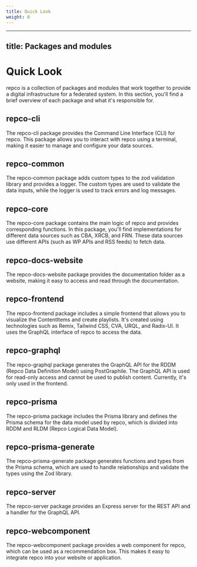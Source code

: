 ```yaml
---
title: Quick Look
weight: 0
---
```


---
title: Packages and modules
---

# Quick Look

repco is a collection of packages and modules that work together to provide a digital infrastructure for a federated system. In this section, you'll find a brief overview of each package and what it's responsible for.

## repco-cli
The repco-cli package provides the Command Line Interface (CLI) for repco. This package allows you to interact with repco using a terminal, making it easier to manage and configure your data sources.

## repco-common
The repco-common package adds custom types to the zod validation library and provides a logger. The custom types are used to validate the data inputs, while the logger is used to track errors and log messages.

## repco-core
The repco-core package contains the main logic of repco and provides corresponding functions. In this package, you'll find implementations for different data sources such as CBA, XRCB, and FRN. These data sources use different APIs (such as WP APIs and RSS feeds) to fetch data.

## repco-docs-website
The repco-docs-website package provides the documentation folder as a website, making it easy to access and read through the documentation.

## repco-frontend
The repco-frontend package includes a simple frontend that allows you to visualize the ContentItems and create playlists. It's created using technologies such as Remix, Tailwind CSS, CVA, URQL, and Radix-UI. It uses the GraphQL interface of repco to access the data.

## repco-graphql
The repco-graphql package generates the GraphQL API for the RDDM (Repco Data Definition Model) using PostGraphile. The GraphQL API is used for read-only access and cannot be used to publish content. Currently, it's only used in the frontend.

## repco-prisma
The repco-prisma package includes the Prisma library and defines the Prisma schema for the data model used by repco, which is divided into RDDM and RLDM (Repco Logical Data Model).

## repco-prisma-generate
The repco-prisma-generate package generates functions and types from the Prisma schema, which are used to handle relationships and validate the types using the Zod library.

## repco-server
The repco-server package provides an Express server for the REST API and a handler for the GraphQL API.

## repco-webcomponent
The repco-webcomponent package provides a web component for repco, which can be used as a recommendation box. This makes it easy to integrate repco into your website or application.
